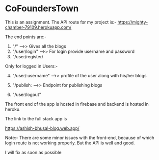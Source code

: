# CoFoundersTown
This is an assignment.
The API route for my project is:- 
https://mighty-chamber-79109.herokuapp.com/

The end points are:- 
1) "/" -->> Gives all the blogs
2) "/user/login" -->> For login provide username and password
3) "/user/register/ 

Only for logged in Users:-

4) "/user/:username" -->> profile of the user along with his/her blogs

5) "/publish: -->> Endpoint for publishing blogs

6) "/user/logout" 



The front end of the app is hosted in firebase and backend is hosted in heroku.

The link to the full stack app is

https://ashish-bhusal-blog.web.app/


Note:- There are some minor issues with the front-end, because of which login route is not working properly. But the API is well and good.

I will fix as soon as possible
